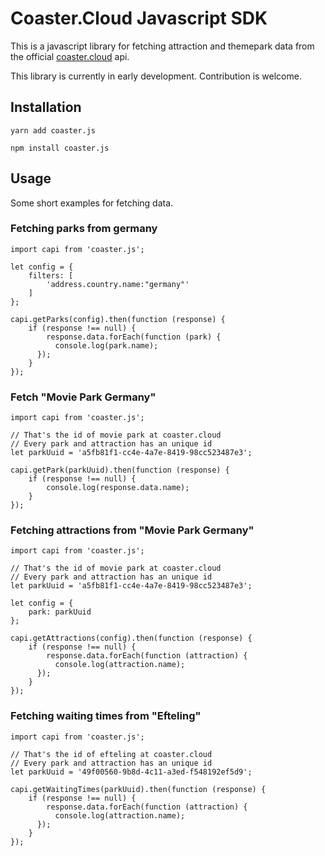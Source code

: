 # Coaster.Cloud Javascript SDK
This is a javascript library for fetching attraction and themepark data from the
official [coaster.cloud](https://coaster.cloud) api.

This library is currently in early development. Contribution is welcome.

## Installation
```
yarn add coaster.js
```

```
npm install coaster.js
```

## Usage
Some short examples for fetching data.

### Fetching parks from germany
```
import capi from 'coaster.js';

let config = {
    filters: [
        'address.country.name:"germany"'
    ]
};

capi.getParks(config).then(function (response) {
    if (response !== null) {
        response.data.forEach(function (park) {
          console.log(park.name);
      });
    }
});
```

### Fetch "Movie Park Germany"
```
import capi from 'coaster.js';

// That's the id of movie park at coaster.cloud
// Every park and attraction has an unique id
let parkUuid = 'a5fb81f1-cc4e-4a7e-8419-98cc523487e3';

capi.getPark(parkUuid).then(function (response) {
    if (response !== null) {
        console.log(response.data.name);
    }
});
```

### Fetching attractions from "Movie Park Germany"
```
import capi from 'coaster.js';

// That's the id of movie park at coaster.cloud
// Every park and attraction has an unique id
let parkUuid = 'a5fb81f1-cc4e-4a7e-8419-98cc523487e3';

let config = {
    park: parkUuid
};

capi.getAttractions(config).then(function (response) {
    if (response !== null) {
        response.data.forEach(function (attraction) {
          console.log(attraction.name);
      });
    }
});
```

### Fetching waiting times from "Efteling"
```
import capi from 'coaster.js';

// That's the id of efteling at coaster.cloud
// Every park and attraction has an unique id
let parkUuid = '49f00560-9b8d-4c11-a3ed-f548192ef5d9';

capi.getWaitingTimes(parkUuid).then(function (response) {
    if (response !== null) {
        response.data.forEach(function (attraction) {
          console.log(attraction.name);
      });
    }
});
```